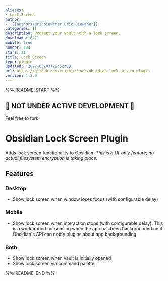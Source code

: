 ```yaml
---
aliases:
- Lock Screen
author:
- '[[authors/ericbiewener|Eric Biewener]]'
categories: []
description: Protect your vault with a lock screen.
downloads: 8471
mobile: true
number: 404
stars: 21
title: Lock Screen
type: plugin
updated: '2022-03-03T22:52:08'
url: https://github.com/ericbiewener/obsidian-lock-screen-plugin
version: 1.3.0
---
```


%% README_START %%

## 🚨 NOT UNDER ACTIVE DEVELOPMENT 🚨

Feel free to fork!

# Obsidian Lock Screen Plugin

Adds lock screen functionality to Obsidian. _This is a UI-only feature; no actual filesystem encryption is taking place._

## Features

### Desktop

-   Show lock screen when window loses focus (with configurable delay)

### Mobile

-   Show lock screen when interaction stops (with configurable delay). This is a workaround for sensing when the app has been backgrounded until Obsidian's API can notify plugins about app backgrounding.

### Both

-   Show lock screen when vault is initially opened
-   Show lock screen via command palette


%% README_END %%